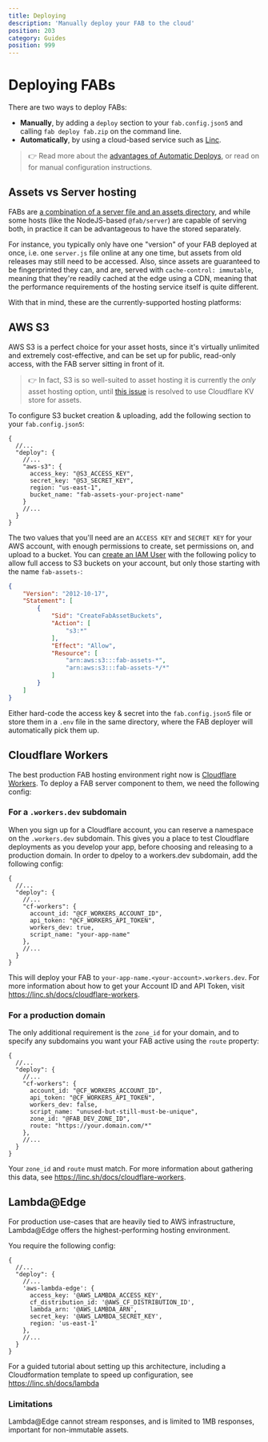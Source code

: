 ```yaml
---
title: Deploying
description: 'Manually deploy your FAB to the cloud'
position: 203
category: Guides
position: 999
---
```


# Deploying FABs

There are two ways to deploy FABs:

- **Manually**, by adding a `deploy` section to your `fab.config.json5` and calling `fab deploy fab.zip` on the command line.
- **Automatically**, by using a cloud-based service such as [Linc](https://linc.sh).

> 👉 Read more about the [advantages of Automatic Deploys](/kb/automatic-deploys), or read on for manual configuration instructions.

## Assets vs Server hosting

FABs are [a combination of a server file and an assets directory](/kb/fab-structure), and while some hosts (like the NodeJS-based `@fab/server`) are capable of serving both, in practice it can be advantageous to have the stored separately.

For instance, you typically only have one "version" of your FAB deployed at once, i.e. one `server.js` file online at any one time, but assets from old releases may still need to be accessed. Also, since assets are guaranteed to be fingerprinted they can, and are, served with `cache-control: immutable`, meaning that they're readily cached at the edge using a CDN, meaning that the performance requirements of the hosting service itself is quite different.

With that in mind, these are the currently-supported hosting platforms:

## AWS S3

AWS S3 is a perfect choice for your asset hosts, since it's virtually unlimited and extremely cost-effective, and can be set up for public, read-only access, with the FAB server sitting in front of it.

> 👉 In fact, S3 is so well-suited to asset hosting it is currently the _only_ asset hosting option, until [this issue](https://github.com/fab-spec/fab/pull/113) is resolved to use Cloudflare KV store for assets.

To configure S3 bucket creation & uploading, add the following section to your `fab.config.json5`:

```json5
{
  //...
  "deploy": {
    //...
    "aws-s3": {
      access_key: "@S3_ACCESS_KEY",
      secret_key: "@S3_SECRET_KEY",
      region: "us-east-1",
      bucket_name: "fab-assets-your-project-name"
    }
    //...
  }
}
```

The two values that you'll need are an `ACCESS KEY` and `SECRET KEY` for your AWS account, with enough permissions to create, set permissions on, and upload to a bucket. You can [create an IAM User](https://console.aws.amazon.com/iam/home?region=us-east-1#/users) with the following policy to allow full access to S3 buckets on your account, but only those starting with the name `fab-assets-`:

```json
{
    "Version": "2012-10-17",
    "Statement": [
        {
            "Sid": "CreateFabAssetBuckets",
            "Action": [
                "s3:*"
            ],
            "Effect": "Allow",
            "Resource": [
                "arn:aws:s3:::fab-assets-*",
                "arn:aws:s3:::fab-assets-*/*"
            ]
        }
    ]
}
```

Either hard-code the access key & secret into the `fab.config.json5` file or store them in a `.env` file in the same directory, where the FAB deployer will automatically pick them up.

## Cloudflare Workers

The best production FAB hosting environment right now is [Cloudflare Workers](https://workers.dev). To deploy a FAB server component to them, we need the following config:

### For a `.workers.dev` subdomain

When you sign up for a Cloudflare account, you can reserve a namespace on the `.workers.dev` subdomain. This gives you a place to test Cloudflare deployments as you develop your app, before choosing and releasing to a production domain. In order to dpeloy to a workers.dev subdomain, add the following config:

```json5
{
  //...
  "deploy": {
    //...
    "cf-workers": {
      account_id: "@CF_WORKERS_ACCOUNT_ID",
      api_token: "@CF_WORKERS_API_TOKEN",
      workers_dev: true,
      script_name: "your-app-name"
    },
    //...
  }
}
```

This will deploy your FAB to `your-app-name.<your-account>.workers.dev`. For more information about how to get your Account ID and API Token, visit https://linc.sh/docs/cloudflare-workers.

### For a production domain

The only additional requirement is the `zone_id` for your domain, and to specify any subdomains you want your FAB active using the `route` property:

```json5
{
  //...
  "deploy": {
    //...
    "cf-workers": {
      account_id: "@CF_WORKERS_ACCOUNT_ID",
      api_token: "@CF_WORKERS_API_TOKEN",
      workers_dev: false,
      script_name: "unused-but-still-must-be-unique",
      zone_id: "@FAB_DEV_ZONE_ID",
      route: "https://your.domain.com/*"
    },
    //...
  }
}
```

Your `zone_id` and `route` must match. For more information about gathering this data, see  https://linc.sh/docs/cloudflare-workers.

## Lambda@Edge

For production use-cases that are heavily tied to AWS infrastructure, Lambda@Edge offers the highest-performing hosting environment.

You require the following config:

```json5
{
  //...
  "deploy": {
    //...
    'aws-lambda-edge': {
      access_key: '@AWS_LAMBDA_ACCESS_KEY',
      cf_distribution_id: '@AWS_CF_DISTRIBUTION_ID',
      lambda_arn: '@AWS_LAMBDA_ARN',
      secret_key: '@AWS_LAMBDA_SECRET_KEY',
      region: 'us-east-1'
    },
    //...
  }
}
```

For a guided tutorial about setting up this architecture, including a Cloudformation template to speed up configuration, see https://linc.sh/docs/lambda

### Limitations

Lambda@Edge cannot stream responses, and is limited to 1MB responses, important for non-immutable assets.
